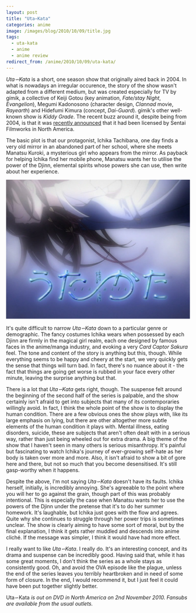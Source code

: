 ```yaml
---
layout: post
title: "Uta∽Kata"
categories: anime
image: /images/blog/2010/10/09/title.jpg
tags:
  - uta-kata
  - anime
  - anime review
redirect_from: /anime/2010/10/09/uta-kata/
---
```

*Uta∽Kata* is a short, one season show that originally aired back in 2004. In what is nowadays an irregular occurence, the story of the show wasn't adapted from a different medium, but was created especially for TV by g&iacute;mik, a collective of Keiji Gotou (key animation, *Fate/stay Night*, *Evangelion*), Megumi Kadonosono (character design, *Clannad* movie, *Rayearth*) and Hidefumi Kimura (concept, *Dai-Guard*). g&iacute;mik's other well-known show is *Kiddy Grade*. The recent buzz around it, despite being from 2004, is that it was [recently announced](http://www.animenewsnetwork.com/news/2010-08-17/section23-films-adds-utakata-taisho-baseball-girls) that it had been licensed by Sentai Filmworks in North America.

The basic plot is that our protagonist, Ichika Tachibana, one day finds a very old mirror in an abandoned part of her school, where she meets Manatsu Kuroki, a mysterious girl who appears from the mirror. As payback for helping Ichika find her mobile phone, Manatsu wants her to utilise the power of the Djinn, elemental spirits whose powers she can use, then write about her experience.

![Uta∽Kata](/images/blog/2010/10/09/title.jpg)

It's quite difficult to narrow *Uta∽Kata* down to a particular genre or demographic. The fancy costumes Ichika wears when possessed by each Djinn are firmly in the magical girl realm, each one designed by famous faces in the anime/manga industry, and evoking a very *Card Captor Sakura* feel. The tone and content of the story is anything but this, though. While everything seems to be happy and cheery at the start, we very quickly gets the sense that things will turn bad. In fact, there's no nuance about it - the fact that things are going get worse is rubbed in your face every other minute, leaving the surprise anything but that.

There is a lot that *Uta∽Kata* gets right, though. The suspense felt around the beginning of the second half of the series is palpable, and the show certainly isn't afraid to get into subjects that many of its contemporaries willingly avoid. In fact, I think the whole point of the show is to display the human condition. There are a few obvious ones the show plays with, like its large emphasis on lying, but there are other altogether more subtle elements of the human condition it plays with. Mental illness, eating disorders, suicide, these are subjects that aren't often dealt with in a serious way, rather than just being wheeled out for extra drama. A big theme of the show that I haven't seen in many others is serious misanthropy. It's painful but fascinating to watch Ichika's journey of ever-growing self-hate as her body is taken over more and more. Also, it isn't afraid to show a bit of gore here and there, but not so much that you become desensitised. It's still gasp-worthy when it happens.

Despite the above, I'm not saying *Uta∽Kata* doesn't have its faults. Ichika herself, initially, is incredibly annoying. She's agreeable to the point where you will her to go against the grain, though part of this was probably intentional. This is especially the case when Manatsu wants her to use the powers of the Djinn under the pretense that it's to do her summer homework. It's laughable, but Ichika just goes with the flow and agrees. Quite why she continues to struggle through her power trips is sometimes unclear. The show is clearly aiming to have some sort of moral, but by the final explanation, I think it gets rather muddled and descends into anime clich&eacute;. If the message was simpler, I think it would have had more effect.

I really want to like *Uta∽Kata*. I really do. It's an interesting concept, and its drama and suspense can be incredibly good. Having said that, while it has some great moments, I don't think the series as a whole stays as consistently good. Oh, and avoid the OVA episode like the plague, unless the end of the series leaves you terribly heartbroken and in need of some form of closure. In the end, I would recommend it, but I just feel it could have been put together slightly better.

Uta∽Kata *is out on DVD in North America on 2nd November 2010. Fansubs are available from the usual outlets.*
